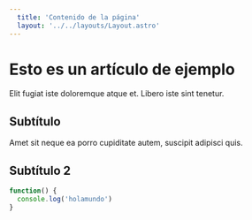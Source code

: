 ```yaml
---
  title: 'Contenido de la página'
  layout: '../../layouts/Layout.astro'
---
```


# Esto es un artículo de ejemplo

Elit fugiat iste doloremque atque et. Libero iste sint tenetur.

## Subtítulo

Amet sit neque ea porro cupiditate autem, suscipit adipisci quis.

## Subtítulo 2

```javascript
function() {
  console.log('holamundo')
}
```
